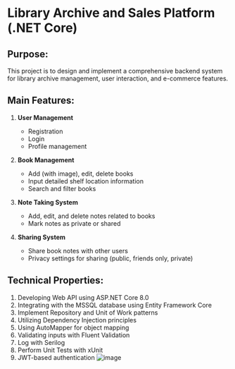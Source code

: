 # **Library Archive and Sales Platform (.NET Core)**

## Purpose:
This project is to design and implement a comprehensive backend system for library archive management, user interaction, and e-commerce features.

## Main Features:

1. **User Management**
    - Registration
    - Login
    - Profile management

2. **Book Management**
    - Add (with image), edit, delete books
    - Input detailed shelf location information
    - Search and filter books

3. **Note Taking System**
    - Add, edit, and delete notes related to books
    - Mark notes as private or shared

4. **Sharing System**
    - Share book notes with other users
    - Privacy settings for sharing (public, friends only, private)

## Technical Properties:

1. Developing Web API using ASP.NET Core 8.0
2. Integrating with the MSSQL database using Entity Framework Core
3. Implement Repository and Unit of Work patterns
4. Utilizing Dependency Injection principles
5. Using AutoMapper for object mapping
6. Validating inputs with Fluent Validation
7. Log with Serilog
8. Perform Unit Tests with xUnit
9. JWT-based authentication
![image](https://github.com/user-attachments/assets/ad87eacc-fb40-433d-918d-8fa25898054c)
